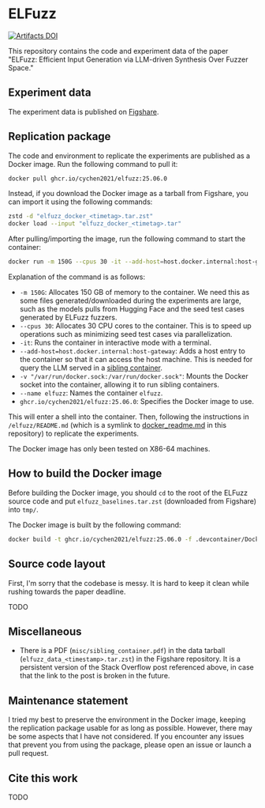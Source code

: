 # ELFuzz

[![Artifacts DOI](https://img.shields.io/badge/Artifacts_DOI-10.6084%2Fm9.figshare.29177162-green)](https://doi.org/10.6084/m9.figshare.29177162)

This repository contains the code and experiment data of the paper "ELFuzz: Efficient Input Generation via LLM-driven Synthesis Over Fuzzer Space."

## Experiment data

The experiment data is published on [Figshare](https://doi.org/10.6084/m9.figshare.29177162).

## Replication package

The code and environment to replicate the experiments are published as a Docker image. Run the following command to pull it:

```bash
docker pull ghcr.io/cychen2021/elfuzz:25.06.0   
```

Instead, if you download the Docker image as a tarball from Figshare, you can import it using the following commands:

```bash
zstd -d "elfuzz_docker_<timetag>.tar.zst"
docker load --input "elfuzz_docker_<timetag>.tar"
```

After pulling/importing the image, run the following command to start the container:

```bash
docker run -m 150G --cpus 30 -it --add-host=host.docker.internal:host-gateway -v "/var/run/docker.sock:/var/run/docker.sock" --name elfuzz ghcr.io/cychen2021/elfuzz:25.06.0
```

Explanation of the command is as follows:

- `-m 150G`: Allocates 150 GB of memory to the container. We need this as some files generated/downloaded during the experiments are large, such as the models pulls from Hugging Face and the seed test cases generated by ELFuzz fuzzers.
- `--cpus 30`: Allocates 30 CPU cores to the container. This is to speed up operations such as minimizing seed test cases via parallelization.
- `-it`: Runs the container in interactive mode with a terminal.
- `--add-host=host.docker.internal:host-gateway`: Adds a host entry to the container so that it can access the host machine. This is needed for query the LLM served in a [sibling container](https://stackoverflow.com/questions/39151188/is-there-a-way-to-start-a-sibling-docker-container-mounting-volumes-from-the-hos).
- `-v "/var/run/docker.sock:/var/run/docker.sock"`: Mounts the Docker socket into the container, allowing it to run sibling containers.
- `--name elfuzz`: Names the container `elfuzz`.
- `ghcr.io/cychen2021/elfuzz:25.06.0`: Specifies the Docker image to use.

This will enter a shell into the container. Then, following the instructions in `/elfuzz/README.md` (which is a symlink to [docker_readme.md](docker_readme.md) in this repository) to replicate the experiments.

The Docker image has only been tested on X86-64 machines.

## How to build the Docker image

Before building the Docker image, you should `cd` to the root of the ELFuzz source code and put `elfuzz_baselines.tar.zst` (downloaded from Figshare) into `tmp/`.

The Docker image is built by the following command:

```bash
docker build -t ghcr.io/cychen2021/elfuzz:25.06.0 -f .devcontainer/Dockerfile --target publish .
```

## Source code layout

First, I'm sorry that the codebase is messy. It is hard to keep it clean while rushing towards the paper deadline.

TODO

## Miscellaneous

- There is a PDF (`misc/sibling_container.pdf`) in the data tarball (`elfuzz_data_<timestamp>.tar.zst`) in the Figshare repository. It is a persistent version of the Stack Overflow post referenced above, in case that the link to the post is broken in the future.

## Maintenance statement

I tried my best to preserve the environment in the Docker image, keeping the replication package usable for as long as possible. However, there may be some aspects that I have not considered. If you encounter any issues that prevent you from using the package, please open an issue or launch a pull request.

## Cite this work

TODO
